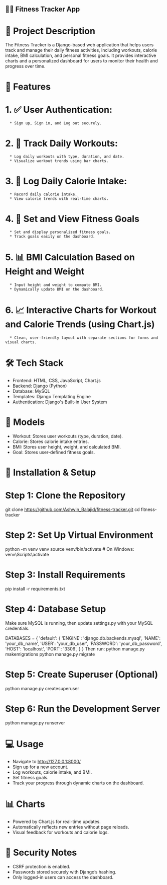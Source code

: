 ## 🏋️‍♂️ Fitness Tracker App

# 📌 Project Description
The Fitness Tracker is a Django-based web application that helps users track and manage their daily fitness activities, including workouts, calorie intake, BMI calculation, and personal fitness goals. It provides interactive charts and a personalized dashboard for users to monitor their health and progress over time.

# 🚀 Features

# 1. ✅ User Authentication:
      * Sign up, Sign in, and Log out securely.

# 2. 📝 Track Daily Workouts:
      * Log daily workouts with type, duration, and date.
      * Visualize workout trends using bar charts.

# 3. 🍎 Log Daily Calorie Intake:
      * Record daily calorie intake.
      * View calorie trends with real-time charts.

# 4. 🎯 Set and View Fitness Goals
      * Set and display personalized fitness goals.
      * Track goals easily on the dashboard.

# 5. 📊 BMI Calculation Based on Height and Weight
      * Input height and weight to compute BMI.
      * Dynamically update BMI on the dashboard.

# 6. 📈 Interactive Charts for Workout and Calorie Trends (using Chart.js)
      * Clean, user-friendly layout with separate sections for forms and visual charts.

# 🛠️ Tech Stack

* Frontend: HTML, CSS, JavaScript, Chart.js
* Backend: Django (Python)
* Database: MySQL
* Templates: Django Templating Engine
* Authentication: Django's Built-in User System

# 🧪 Models

* Workout: Stores user workouts (type, duration, date).
* Calorie: Stores calorie intake entries.
* BMI: Stores user height, weight, and calculated BMI.
* Goal: Stores user-defined fitness goals.

# 🔧 Installation & Setup

# Step 1: Clone the Repository
git clone https://github.com/Ashwin_Balajid/fitness-tracker.git
cd fitness-tracker

# Step 2: Set Up Virtual Environment
python -m venv venv
source venv/bin/activate  # On Windows: venv\Scripts\activate

# Step 3: Install Requirements
pip install -r requirements.txt

# Step 4: Database Setup
Make sure MySQL is running, then update settings.py with your MySQL credentials.

DATABASES = {
    'default': {
        'ENGINE': 'django.db.backends.mysql',
        'NAME': 'your_db_name',
        'USER': 'your_db_user',
        'PASSWORD': 'your_db_password',
        'HOST': 'localhost',
        'PORT': '3306',
    }
}
Then run:
python manage.py makemigrations
python manage.py migrate

# Step 5: Create Superuser (Optional)
python manage.py createsuperuser

# Step 6: Run the Development Server
python manage.py runserver

# 💻 Usage

* Navigate to http://127.0.0.1:8000/
* Sign up for a new account.
* Log workouts, calorie intake, and BMI.
* Set fitness goals.
* Track your progress through dynamic charts on the dashboard.

# 📊 Charts

* Powered by Chart.js for real-time updates.
* Automatically reflects new entries without page reloads.
* Visual feedback for workouts and calorie logs.

# 🔐 Security Notes

* CSRF protection is enabled.
* Passwords stored securely with Django’s hashing.
* Only logged-in users can access the dashboard.


